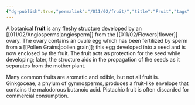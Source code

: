 ```yaml
---
{"dg-publish":true,"permalink":"/011/02/fruit/","title":"Fruit","tags":["BIOL412"],"noteIcon":"1","created":"2024-09-26T13:45:04.087-07:00","updated":"2024-09-26T15:18:35.484-07:00"}
---
```


A botanical **fruit** is any fleshy structure developed by an [[011/02/Angiosperms\|angiosperm]] from the [[011/02/Flowers\|flower]] ovary. The ovary contains an ovule egg which has been fertilized by sperm from a [[Pollen Grains\|pollen grain]]; this egg developed into a seed and is now enclosed by the fruit. The fruit acts as protection for the seed while developing; later, the structure aids in the propagation of the seeds as it separates from the mother plant.

Many common fruits are aromatic and edible, but not all fruit is. Ginkgoceae, a phylum of gymnosperms, produces a fruit-like envelope that contains the malodorous butanoic acid. Pistachio fruit is often discarded for commercial consumption.